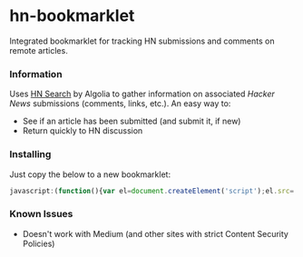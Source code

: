 # hn-bookmarklet
Integrated bookmarklet for tracking HN submissions and comments on remote articles.

### Information
Uses [HN Search](https://hn.algolia.com/) by Algolia to gather information on associated *Hacker News* submissions (comments, links, etc.). An easy way to:
* See if an article has been submitted (and submit it, if new)
* Return quickly to HN discussion

### Installing
Just copy the below to a new bookmarklet:

```javascript
javascript:(function(){var el=document.createElement('script');el.src='XXX';document.body.appendChild(el);})();
````

### Known Issues
* Doesn't work with Medium (and other sites with strict Content Security Policies)
